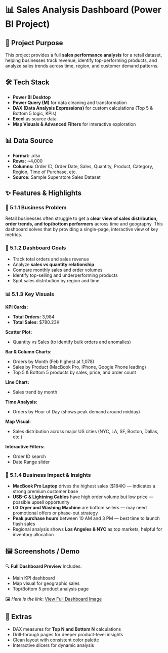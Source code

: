 # 📊 Sales Analysis Dashboard (Power BI Project)

## 📌 Project Purpose

This project provides a full **sales performance analysis** for a retail dataset, helping businesses track revenue, identify top-performing products, and analyze sales trends across time, region, and customer demand patterns.

## 🛠️ Tech Stack

* **Power BI Desktop**
* **Power Query (M)** for data cleaning and transformation
* **DAX (Data Analysis Expressions)** for custom calculations (Top 5 & Bottom 5 logic, KPIs)
* **Excel** as source data
* **Map Visuals & Advanced Filters** for interactive exploration

## 📊 Data Source

* **Format:** .xlsx
* **Rows:** \~4,000
* **Columns:** Order ID, Order Date, Sales, Quantity, Product, Category, Region, Time of Purchase, etc.
* **Source:** Sample Superstore Sales Dataset

## ✨ Features & Highlights

### 🧩 5.1.1 Business Problem

Retail businesses often struggle to get a **clear view of sales distribution, order trends, and top/bottom performers** across time and geography.
This dashboard solves that by providing a single-page, interactive view of key metrics.

### 🎯 5.1.2 Dashboard Goals

* Track total orders and sales revenue
* Analyze **sales vs quantity relationship**
* Compare monthly sales and order volumes
* Identify top-selling and underperforming products
* Spot sales distribution by region and time

### 📊 5.1.3 Key Visuals

**KPI Cards:**

* **Total Orders:** 3,984
* **Total Sales:** \$780.23K

**Scatter Plot:**

* Quantity vs Sales (to identify bulk orders and anomalies)

**Bar & Column Charts:**

* Orders by Month (Feb highest at 1,078)
* Sales by Product (MacBook Pro, iPhone, Google Phone leading)
* Top 5 & Bottom 5 products by sales, price, and order count

**Line Chart:**

* Sales trend by month

**Time Analysis:**

* Orders by Hour of Day (shows peak demand around midday)

**Map Visual:**

* Sales distribution across major US cities (NYC, LA, SF, Boston, Dallas, etc.)

**Interactive Filters:**

* Order ID search
* Date Range slider

### 💼 5.1.4 Business Impact & Insights

* **MacBook Pro Laptop** drives the highest sales (\$184K) — indicates a strong premium customer base
* **USB-C & Lightning Cables** have high order volume but low price — possible upsell opportunity
* **LG Dryer and Washing Machine** are bottom sellers — may need promotional offers or phase-out strategy
* **Peak purchase hours** between 10 AM and 3 PM — best time to launch flash sales
* Regional analysis shows **Los Angeles & NYC** as top markets, helpful for inventory allocation

## 🖼️ Screenshots / Demo

🔍 **Full Dashboard Preview**
Includes:

* Main KPI dashboard
* Map visual for geographic sales
* Top/Bottom 5 product analysis page

🖼️ *Here is the link*: [View Full Dashboard Image](https://github.com/mydeepcode/ecommerce-sales-dashboard/blob/main/ecommerce%20sales%20dashboard.png)

## 📎 Extras

* DAX measures for **Top N and Bottom N** calculations
* Drill-through pages for deeper product-level insights
* Clean layout with consistent color palette
* Interactive slicers for dynamic analysis
